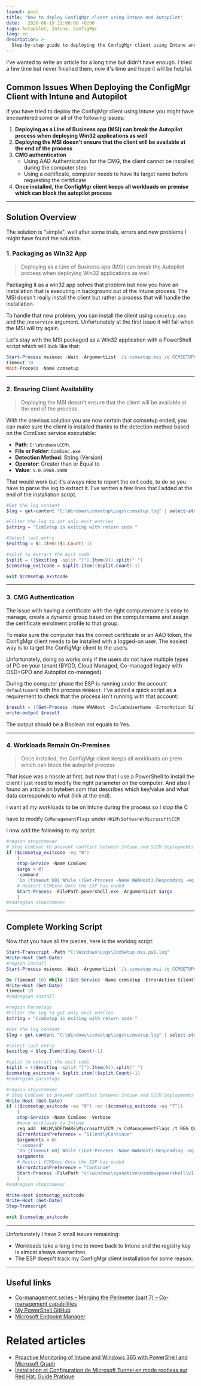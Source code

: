```yaml
---
layout: post
title: "How to deploy ConfigMgr client using Intune and Autopilot"
date:   2020-08-19 21:00:00 +0200
tags: Autopilot, Intune, ConfigMgr
lang: en
description: >-
  Step-by-step guide to deploying the ConfigMgr client using Intune and Autopilot, including common issues and solutions for modern device management.
---
```


I've wanted to write an article for a long time but didn't have enough. I tried a few time but never finished them, now it's time and hope it will be helpful.

## Common Issues When Deploying the ConfigMgr Client with Intune and Autopilot

If you have tried to deploy the ConfigMgr client using Intune you might have encountered some or all of the following issues:

1. **Deploying as a Line of Business app (MSI) can break the Autopilot process when deploying Win32 applications as well**
2. **Deploying the MSI doesn't ensure that the client will be available at the end of the process**
3. **CMG authentication**
   - Using AAD Authentication for the CMG, the client cannot be installed during the computer step
   - Using a certificate, computer needs to have its target name before requesting the certificate
4. **Once installed, the ConfigMgr client keeps all workloads on premise which can block the autopilot process**

---

## Solution Overview

The solution is "simple", well after some trials, errors and new problems I might have found the solution.

### 1. Packaging as Win32 App

> Deploying as a Line of Business app (MSI) can break the Autopilot process when deploying Win32 applications as well

Packaging it as a win32 app solves that problem but now you have an installation that is executing in background out of the Intune process. The MSI doesn't really install the client but rather a process that will handle the installation.

To handle that new problem, you can install the client using `ccmsetup.exe` and the `/noservice` argument. Unfortunately at the first issue it will fail when the MSI will try again.

Let's stay with the MSI packaged as a Win32 application with a PowerShell script which will look like that:

```powershell
Start-Process msiexec -Wait -ArgumentList '/i ccmsetup.msi /q CCMSETUPCMD="CCMHOSTNAME=CMG.CLOUDAPP.NET/CCM_Proxy_MutualAuth/<id> SMSSiteCode=P01 SMSMP=mp.ad.local AADTENANTID=11111111-1111-1111-1111-111111111111 AADCLIENTAPPID=22222222-2222-2222-2222-222222222222 AADRESOURCEURI=https://ConfigMgr /nocrlcheck"'
timeout 10
Wait-Process -Name ccmsetup
```

---

### 2. Ensuring Client Availability

> Deploying the MSI doesn't ensure that the client will be available at the end of the process

With the previous solution you are now certain that ccmsetup ended, you can make sure the client is installed thanks to the detection method based on the CcmExec service executable:

- **Path**: `C:\Windows\CCM\`
- **File or Folder**: `CcmExec.exe`
- **Detection Method**: String (Version)
- **Operator**: Greater than or Equal to
- **Value**: `5.0.8968.1000`

That would work but it's always nice to report the exit code, to do so you have to parse the log to extract it. I've written a few lines that I added at the end of the installation script.

```powershell
#Get the log content
$log = get-content "C:\Windows\ccmsetup\Logs\ccmsetup.log" | select-string $string

#Filter the log to get only exit entries
$string = "CcmSetup is exiting with return code "

#Select last entry
$exitlog = $1.Item(($1.Count)-1)

#split to extract the exit code
$split = (($exitlog -split "]").Item(0)).split(" ")
$ccmsetup_exitcode = $split.item(($split.Count)-1)

exit $ccmsetup_exitcode
```

---

### 3. CMG Authentication

The issue with having a certificate with the right computername is easy to manage, create a dynamic group based on the computername and assign the certificate enrolment profile to that group.

To make sure the computer has the correct certificate or an AAD token, the ConfigMgr client needs to be installed with a logged-on user. The easiest way is to target the ConfigMgr client to the users.

Unfortunately, doing so works only if the users do not have multiple types of PC on your tenant (BYOD, Cloud Managed, Co-managed legacy with OSD+GPO and Autopilot co-managed)

During the computer phase the ESP is running under the account `defaultuser0` with the process `WWAHost`. I've added a quick script as a requirement to check that the process isn't running with that account:

```powershell
$result = ((Get-Process -Name WWAHost -IncludeUserName -ErrorAction SilentlyContinue).UserName | select-string defaultuser0) -ne $null
write-output $result
```

The output should be a Boolean not equals to Yes.

---

### 4. Workloads Remain On-Premises

> Once installed, the ConfigMgr client keeps all workloads on prem which can block the autopilot process

That issue was a hassle at first, but now that I use a PowerShell to install the client I just need to modify the right parameter on the computer. And also I found an article on byteben.com that describes which key/value and what data corresponds to what (link at the end).

I want all my workloads to be on Intune during the process so I stop the C

have to modify `CoManagementFlags` under `HKLM\Software\Microsoft\CCM`

I now add the following to my script:

```powershell
#region stopccmexec
# Stop CcmExec to prevent conflict between Intune and SCCM Deployments
if ($ccmsetup_exitcode -eq "0")
    {
    stop-Service -Name CcmExec
    $args = @(
    -command
    'Do {timeout 60} While ((Get-Process -Name WWAHost).Responding -eq $true) Start-Service -Name CcmExec ; timeout 60 ; reg add  HKLM\SOFTWARE\Microsoft\CCM /v CoManagementFlags /t REG_QWORD /f /d 255')
    # Restart CCMExec Once the ESP has ended
    Start-Process -FilePath powershell.exe -ArgumentList $args
    }
#endregion stopccmexec
```

---

## Complete Working Script

Now that you have all the pieces, here is the working script:

```powershell
Start-Transcript -Path "C:\Windows\Logs\CcmSetup.msi.ps1.log"
Write-Host (Get-Date)
#region Install
Start-Process msiexec -Wait -ArgumentList '/i ccmsetup.msi /q CCMSETUPCMD="CCMHOSTNAME=CMG.CLOUDAPP.NET/CCM_Proxy_MutualAuth/<id> SMSSiteCode=P01 SMSMP=mp.ad.local AADTENANTID=11111111-1111-1111-1111-111111111111 AADCLIENTAPPID=22222222-2222-2222-2222-222222222222 AADRESOURCEURI=https://ConfigMgr /nocrlcheck"'

Do {timeout 10} While ((Get-Service -Name ccmsetup -ErrorAction SilentlyContinue) -ne $null)
Write-Host (Get-Date)
timeout 10
#endregion install

#region Parselogs
#Filter the log to get only exit entries
$string = "CcmSetup is exiting with return code "

#Get the log content
$log = get-content "C:\Windows\ccmsetup\Logs\ccmsetup.log" | select-string $string

#Select last entry
$exitlog = $log.Item(($log.Count)-1)

#split to extract the exit code
$split = (($exitlog -split "]").Item(0)).split(" ")
$ccmsetup_exitcode = $split.item(($split.Count)-1)
#endregion parselogs

#region stopccmexec
# Stop CcmExec to prevent conflict between Intune and SCCM Deployments
Write-Host (Get-Date)
if (($ccmsetup_exitcode -eq "0") -or ($ccmsetup_exitcode -eq "7"))
    {
    stop-Service -Name CcmExec -Verbose
    #move workloads to Intune
    reg add  HKLM\SOFTWARE\Microsoft\CCM /v CoManagementFlags /t REG_QWORD /f /d 255
    $ErrorActionPreference = "SilentlyContinue"
    $arguments = @(
    "-command"
    'Do {timeout 60} While ((Get-Process -Name WWAHost).Responding -eq $true) Start-Service -Name CcmExec -verbose;  Timeout 240; Invoke-WMIMethod -ComputerName $env:computername -Namespace root\ccm -Class SMS_CLIENT -Name TriggerSchedule "{00000000-0000-0000-0000-000000000021}"; timeout 1200; reg add  HKLM\SOFTWARE\Microsoft\CCM /v CoManagementFlags /t REG_QWORD /f /d 255 >> C:\Windows\Logs\CcmSetup.msi.ps1.log')
    $arguments
    # Restart CCMExec Once the ESP has ended
    $ErrorActionPreference = "Continue"
    Start-Process -FilePath "c:\windows\sysnative\windowspowershell\v1.0\powershell.exe" -ArgumentList $arguments
    }
#endregion stopccmexec

Write-Host $ccmsetup_exitcode
Write-Host (Get-Date)
Stop-Transcript

exit $ccmsetup_exitcode
```

---

Unfortunately I have 2 small issues remaining:

- Workloads take a long time to move back to Intune and the registry key is almost always overwritten.
- The ESP doesn't track my ConfigMgr client installation for some reason.

---

## Useful links

- [Co-management series – Merging the Perimeter (part 7) – Co-management capabilities](https://byteben.com/bb/co-management-series-merging-the-perimeter-part-7-co-management-capabilities/)
- [My PowerShell GitHub](https://github.com/ncheymol/PowerShell)
- [Microsoft Endpoint Manager](https://endpoint.microsoft.com/)

# Related articles

- [Proactive Monitoring of Intune and Windows 365 with PowerShell and Microsoft Graph](/2025/07/29/Proactive-Monitoring-of-Intune-and-Windows-365-with-PowerShell-and-Microsoft-Graph.html)
- [Installation et Configuration de Microsoft Tunnel en mode rootless sur Red Hat: Guide Pratique](/2024/11/22/Installation-et-Configuration-de-Microsoft-Tunnel-en-mode-rootless-sur-Red-Hat-Guide-Pratique.html)